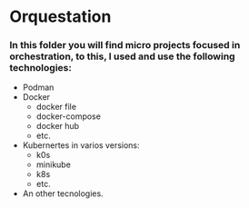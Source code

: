 # Orquestation
### In this folder you will find micro projects focused in orchestration, to this, I used and use the following technologies:
- Podman
- Docker
  - docker file
  - docker-compose
  - docker hub
  - etc.
- Kubernertes in varios versions:
  - k0s
  - minikube
  - k8s
  - etc.
- An other tecnologies. 
